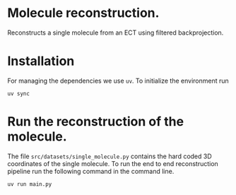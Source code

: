 # Molecule reconstruction. 

Reconstructs a single molecule from an ECT using filtered backprojection.


# Installation

For managing the dependencies we use `uv`. To initialize the environment run 

```shell
uv sync
```



# Run the reconstruction of the molecule. 

The file `src/datasets/single_molecule.py` contains the hard coded 3D coordinates of the single molecule. 
To run the end to end reconstruction pipeline run the following command in the command line. 

```shell
uv run main.py 
```
